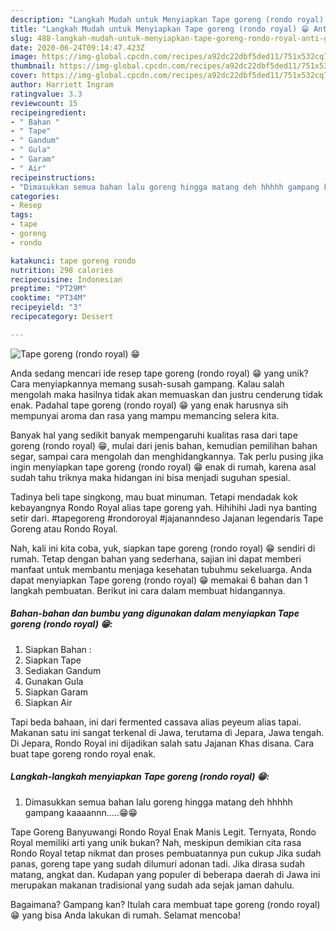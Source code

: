 ```yaml
---
description: "Langkah Mudah untuk Menyiapkan Tape goreng (rondo royal) 😁 Anti Gagal"
title: "Langkah Mudah untuk Menyiapkan Tape goreng (rondo royal) 😁 Anti Gagal"
slug: 488-langkah-mudah-untuk-menyiapkan-tape-goreng-rondo-royal-anti-gagal
date: 2020-06-24T09:14:47.423Z
image: https://img-global.cpcdn.com/recipes/a92dc22dbf5ded11/751x532cq70/tape-goreng-rondo-royal-😁-foto-resep-utama.jpg
thumbnail: https://img-global.cpcdn.com/recipes/a92dc22dbf5ded11/751x532cq70/tape-goreng-rondo-royal-😁-foto-resep-utama.jpg
cover: https://img-global.cpcdn.com/recipes/a92dc22dbf5ded11/751x532cq70/tape-goreng-rondo-royal-😁-foto-resep-utama.jpg
author: Harriett Ingram
ratingvalue: 3.3
reviewcount: 15
recipeingredient:
- " Bahan "
- " Tape"
- " Gandum"
- " Gula"
- " Garam"
- " Air"
recipeinstructions:
- "Dimasukkan semua bahan lalu goreng hingga matang deh hhhhh gampang kaaaannn.....😁😁"
categories:
- Resep
tags:
- tape
- goreng
- rondo

katakunci: tape goreng rondo 
nutrition: 298 calories
recipecuisine: Indonesian
preptime: "PT29M"
cooktime: "PT34M"
recipeyield: "3"
recipecategory: Dessert

---
```



![Tape goreng (rondo royal) 😁](https://img-global.cpcdn.com/recipes/a92dc22dbf5ded11/751x532cq70/tape-goreng-rondo-royal-😁-foto-resep-utama.jpg)

Anda sedang mencari ide resep tape goreng (rondo royal) 😁 yang unik? Cara menyiapkannya memang susah-susah gampang. Kalau salah mengolah maka hasilnya tidak akan memuaskan dan justru cenderung tidak enak. Padahal tape goreng (rondo royal) 😁 yang enak harusnya sih mempunyai aroma dan rasa yang mampu memancing selera kita.

Banyak hal yang sedikit banyak mempengaruhi kualitas rasa dari tape goreng (rondo royal) 😁, mulai dari jenis bahan, kemudian pemilihan bahan segar, sampai cara mengolah dan menghidangkannya. Tak perlu pusing jika ingin menyiapkan tape goreng (rondo royal) 😁 enak di rumah, karena asal sudah tahu triknya maka hidangan ini bisa menjadi suguhan spesial.

Tadinya beli tape singkong, mau buat minuman. Tetapi mendadak kok kebayangnya Rondo Royal alias tape goreng yah. Hihihihi Jadi nya banting setir dari. #tapegoreng #rondoroyal #jajananndeso Jajanan legendaris Tape Goreng atau Rondo Royal.


Nah, kali ini kita coba, yuk, siapkan tape goreng (rondo royal) 😁 sendiri di rumah. Tetap dengan bahan yang sederhana, sajian ini dapat memberi manfaat untuk membantu menjaga kesehatan tubuhmu sekeluarga. Anda dapat menyiapkan Tape goreng (rondo royal) 😁 memakai 6 bahan dan 1 langkah pembuatan. Berikut ini cara dalam membuat hidangannya.

<!--inarticleads1-->

##### Bahan-bahan dan bumbu yang digunakan dalam menyiapkan Tape goreng (rondo royal) 😁:

1. Siapkan  Bahan :
1. Siapkan  Tape
1. Sediakan  Gandum
1. Gunakan  Gula
1. Siapkan  Garam
1. Siapkan  Air


Tapi beda bahaan, ini dari fermented cassava alias peyeum alias tapai. Makanan satu ini sangat terkenal di Jawa, terutama di Jepara, Jawa tengah. Di Jepara, Rondo Royal ini dijadikan salah satu Jajanan Khas disana. Cara buat tape goreng rondo royal enak. 

<!--inarticleads2-->

##### Langkah-langkah menyiapkan Tape goreng (rondo royal) 😁:

1. Dimasukkan semua bahan lalu goreng hingga matang deh hhhhh gampang kaaaannn.....😁😁


Tape Goreng Banyuwangi Rondo Royal Enak Manis Legit. Ternyata, Rondo Royal memiliki arti yang unik bukan? Nah, meskipun demikian cita rasa Rondo Royal tetap nikmat dan proses pembuatannya pun cukup Jika sudah panas, goreng tape yang sudah dilumuri adonan tadi. Jika dirasa sudah matang, angkat dan. Kudapan yang populer di beberapa daerah di Jawa ini merupakan makanan tradisional yang sudah ada sejak jaman dahulu. 

Bagaimana? Gampang kan? Itulah cara membuat tape goreng (rondo royal) 😁 yang bisa Anda lakukan di rumah. Selamat mencoba!
